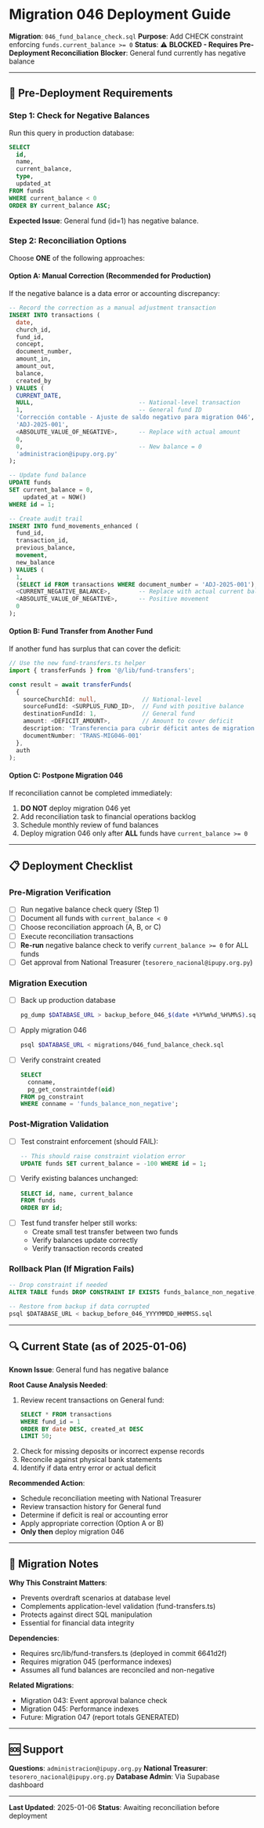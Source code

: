 # Migration 046 Deployment Guide

**Migration**: `046_fund_balance_check.sql`
**Purpose**: Add CHECK constraint enforcing `funds.current_balance >= 0`
**Status**: ⚠️ **BLOCKED - Requires Pre-Deployment Reconciliation**
**Blocker**: General fund currently has negative balance

---

## 🚨 Pre-Deployment Requirements

### Step 1: Check for Negative Balances

Run this query in production database:

```sql
SELECT
  id,
  name,
  current_balance,
  type,
  updated_at
FROM funds
WHERE current_balance < 0
ORDER BY current_balance ASC;
```

**Expected Issue**: General fund (id=1) has negative balance.

### Step 2: Reconciliation Options

Choose **ONE** of the following approaches:

#### Option A: Manual Correction (Recommended for Production)

If the negative balance is a data error or accounting discrepancy:

```sql
-- Record the correction as a manual adjustment transaction
INSERT INTO transactions (
  date,
  church_id,
  fund_id,
  concept,
  document_number,
  amount_in,
  amount_out,
  balance,
  created_by
) VALUES (
  CURRENT_DATE,
  NULL,                              -- National-level transaction
  1,                                 -- General fund ID
  'Corrección contable - Ajuste de saldo negativo para migration 046',
  'ADJ-2025-001',
  <ABSOLUTE_VALUE_OF_NEGATIVE>,      -- Replace with actual amount
  0,
  0,                                 -- New balance = 0
  'administracion@ipupy.org.py'
);

-- Update fund balance
UPDATE funds
SET current_balance = 0,
    updated_at = NOW()
WHERE id = 1;

-- Create audit trail
INSERT INTO fund_movements_enhanced (
  fund_id,
  transaction_id,
  previous_balance,
  movement,
  new_balance
) VALUES (
  1,
  (SELECT id FROM transactions WHERE document_number = 'ADJ-2025-001'),
  <CURRENT_NEGATIVE_BALANCE>,        -- Replace with actual current balance
  <ABSOLUTE_VALUE_OF_NEGATIVE>,      -- Positive movement
  0
);
```

#### Option B: Fund Transfer from Another Fund

If another fund has surplus that can cover the deficit:

```typescript
// Use the new fund-transfers.ts helper
import { transferFunds } from '@/lib/fund-transfers';

const result = await transferFunds(
  {
    sourceChurchId: null,             // National-level
    sourceFundId: <SURPLUS_FUND_ID>,  // Fund with positive balance
    destinationFundId: 1,             // General fund
    amount: <DEFICIT_AMOUNT>,         // Amount to cover deficit
    description: 'Transferencia para cubrir déficit antes de migration 046',
    documentNumber: 'TRANS-MIG046-001'
  },
  auth
);
```

#### Option C: Postpone Migration 046

If reconciliation cannot be completed immediately:

1. **DO NOT** deploy migration 046 yet
2. Add reconciliation task to financial operations backlog
3. Schedule monthly review of fund balances
4. Deploy migration 046 only after **ALL** funds have `current_balance >= 0`

---

## 📋 Deployment Checklist

### Pre-Migration Verification

- [ ] Run negative balance check query (Step 1)
- [ ] Document all funds with `current_balance < 0`
- [ ] Choose reconciliation approach (A, B, or C)
- [ ] Execute reconciliation transactions
- [ ] **Re-run** negative balance check to verify `current_balance >= 0` for ALL funds
- [ ] Get approval from National Treasurer (`tesorero_nacional@ipupy.org.py`)

### Migration Execution

- [ ] Back up production database
  ```bash
  pg_dump $DATABASE_URL > backup_before_046_$(date +%Y%m%d_%H%M%S).sql
  ```
- [ ] Apply migration 046
  ```bash
  psql $DATABASE_URL < migrations/046_fund_balance_check.sql
  ```
- [ ] Verify constraint created
  ```sql
  SELECT
    conname,
    pg_get_constraintdef(oid)
  FROM pg_constraint
  WHERE conname = 'funds_balance_non_negative';
  ```

### Post-Migration Validation

- [ ] Test constraint enforcement (should FAIL):
  ```sql
  -- This should raise constraint violation error
  UPDATE funds SET current_balance = -100 WHERE id = 1;
  ```
- [ ] Verify existing balances unchanged:
  ```sql
  SELECT id, name, current_balance
  FROM funds
  ORDER BY id;
  ```
- [ ] Test fund transfer helper still works:
  - Create small test transfer between two funds
  - Verify balances update correctly
  - Verify transaction records created

### Rollback Plan (If Migration Fails)

```sql
-- Drop constraint if needed
ALTER TABLE funds DROP CONSTRAINT IF EXISTS funds_balance_non_negative;

-- Restore from backup if data corrupted
psql $DATABASE_URL < backup_before_046_YYYYMMDD_HHMMSS.sql
```

---

## 🔍 Current State (as of 2025-01-06)

**Known Issue**: General fund has negative balance

**Root Cause Analysis Needed**:
1. Review recent transactions on General fund:
   ```sql
   SELECT * FROM transactions
   WHERE fund_id = 1
   ORDER BY date DESC, created_at DESC
   LIMIT 50;
   ```
2. Check for missing deposits or incorrect expense records
3. Reconcile against physical bank statements
4. Identify if data entry error or actual deficit

**Recommended Action**:
- Schedule reconciliation meeting with National Treasurer
- Review transaction history for General fund
- Determine if deficit is real or accounting error
- Apply appropriate correction (Option A or B)
- **Only then** deploy migration 046

---

## 📝 Migration Notes

**Why This Constraint Matters**:
- Prevents overdraft scenarios at database level
- Complements application-level validation (fund-transfers.ts)
- Protects against direct SQL manipulation
- Essential for financial data integrity

**Dependencies**:
- Requires src/lib/fund-transfers.ts (deployed in commit 6641d2f)
- Requires migration 045 (performance indexes)
- Assumes all fund balances are reconciled and non-negative

**Related Migrations**:
- Migration 043: Event approval balance check
- Migration 045: Performance indexes
- Future: Migration 047 (report totals GENERATED)

---

## 🆘 Support

**Questions**: `administracion@ipupy.org.py`
**National Treasurer**: `tesorero_nacional@ipupy.org.py`
**Database Admin**: Via Supabase dashboard

---

**Last Updated**: 2025-01-06
**Status**: Awaiting reconciliation before deployment
